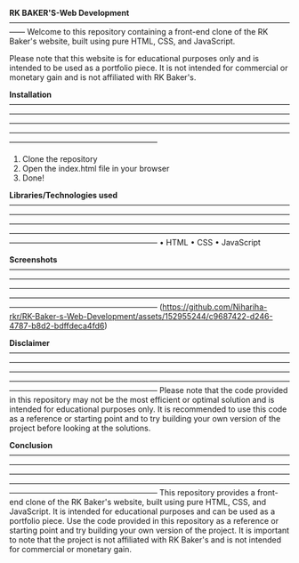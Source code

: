 **RK BAKER'S-Web Development**
——————————————————————————————————————
Welcome to this repository containing a front-end clone of the RK Baker's website, built using pure HTML, CSS, and JavaScript.

Please note that this website is for educational purposes only and is intended to be used as a portfolio piece. It is not intended for commercial or monetary gain and is not affiliated with RK Baker's.

**Installation**
———————————————————————————————————————————————————————————————————————————————————————————————————————————————————————————————————————————————————————————————————
1. Clone the repository
2. Open the index.html file in your browser
3. Done!

**Libraries/Technologies used**
———————————————————————————————————————————————————————————————————————————————————————————————————————————————————————————————————————————————————————————————————
 • HTML
 • CSS
 • JavaScript

**Screenshots**
———————————————————————————————————————————————————————————————————————————————————————————————————————————————————————————————————————————————————————————————————
(https://github.com/Nihariha-rkr/RK-Baker-s-Web-Development/assets/152955244/c9687422-d246-4787-b8d2-bdffdeca4fd6)


**Disclaimer**
———————————————————————————————————————————————————————————————————————————————————————————————————————————————————————————————————————————————————————————————————
Please note that the code provided in this repository may not be the most efficient or optimal solution and is intended for educational purposes only. It is recommended to use this code as a reference or starting point and to try building your own version of the project before looking at the solutions.

**Conclusion**
———————————————————————————————————————————————————————————————————————————————————————————————————————————————————————————————————————————————————————————————————
This repository provides a front-end clone of the RK Baker's website, built using pure HTML, CSS, and JavaScript. It is intended for educational purposes and can be used as a portfolio piece. Use the code provided in this repository as a reference or starting point and try building your own version of the project. It is important to note that the project is not affiliated with RK Baker's and is not intended for commercial or monetary gain.
